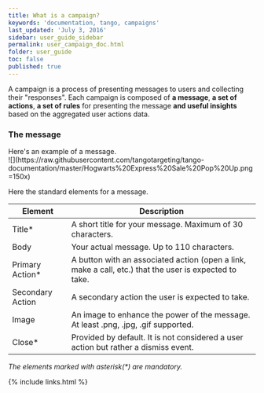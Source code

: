 ```yaml
---
title: What is a campaign?
keywords: 'documentation, tango, campaigns'
last_updated: 'July 3, 2016'
sidebar: user_guide_sidebar
permalink: user_campaign_doc.html
folder: user_guide
toc: false
published: true
---
```


A campaign is a process of presenting messages to users and collecting their "responses". Each campaign is composed of **a message**, **a set of actions**, **a set of rules** for presenting the message **and useful insights** based on the aggregated user actions data.

### The message


<div class="row">
<div class="col-md-3">
Here's an example of a message.
</div>
<div class="col-md-3">
![](https://raw.githubusercontent.com/tangotargeting/tango-documentation/master/Hogwarts%20Express%20Sale%20Pop%20Up.png =150x)
</div>
</div>

Here the standard elements for a message.


| Element          | Description |
|------------------|-------------|
| Title*           | A short title for your message. Maximum of 30 characters.                                              |
| Body             | Your actual message. Up to 110 characters.                                                             |
| Primary Action*  | A button with an associated action (open a link, make a call, etc.) that the user is expected to take. |
| Secondary Action | A secondary action the user is expected to take.                                                       |
| Image            | An image to enhance the power of the message. At least .png, .jpg, .gif supported.                     |
| Close*           | Provided by default. It is not considered a user action but rather a dismiss event.                    |

_The elements marked with asterisk(*) are mandatory._

{% include links.html %}
